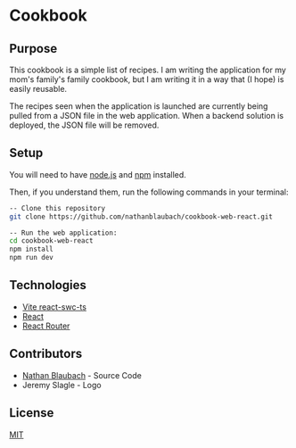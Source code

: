 # Cookbook

## Purpose

This cookbook is a simple list of recipes. I am writing the application for my mom's family's family cookbook, but I am writing it in a way that (I hope) is easily reusable.

The recipes seen when the application is launched are currently being pulled from a JSON file in the web application. When a backend solution is deployed, the JSON file will be removed.

## Setup

You will need to have [node.js](https://nodejs.org) and [npm](https://www.npmjs.com) installed.

Then, if you understand them, run the following commands in your terminal:

```bash
-- Clone this repository
git clone https://github.com/nathanblaubach/cookbook-web-react.git

-- Run the web application:
cd cookbook-web-react
npm install
npm run dev
```

## Technologies

- [Vite react-swc-ts](https://vitejs.dev/)
- [React](https://reactjs.org/)
- [React Router](https://reactrouter.com/en/main)

## Contributors

- [Nathan Blaubach](https://github.com/nathanblaubach) - Source Code
- Jeremy Slagle - Logo

## License

[MIT](https://github.com/nathanblaubach/cookbook/blob/master/LICENSE)
